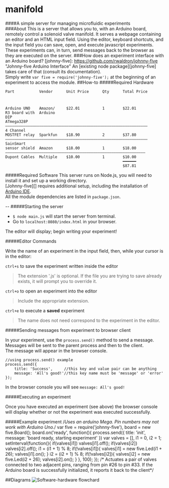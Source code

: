 manifold
====

####A simple server for managing microfluidic experiments  
###About
This is a server that allows you to, with an Arduino board, remotely control a solenoid valve manifold. It serves a webpage containing an editor and an HTML input field. Using the editor, keyboard shortcuts, and the input field you can save, open, and execute javascript experiments. These experiments can, in turn, send messages back to the browser as they are executed on the server.
###How does an experiment interface with an Arduino board?
[johnny-five]: https://github.com/rwaldron/johnny-five "Johnny-five Arduino Interface"
An [existing node package][johnny-five] takes care of that (consult its documentation).  
Simply write `var five = require('johnny-five');` at the beginning of an experiment to access the module.
##How-to
#####Required Hardware
	
	Part           Vendor      Unit Price      Qty      Total Price  
#  
	Arduino UNO    Amazon/     $22.01          1        $22.01
	R3 board with  Arduino
	DIP            
	ATmega328P
	―――――――――――――――――――――――――――――――――――――――――――――――――――――――――――――――
	4 Channel
	MOSTFET relay  Sparkfun    $18.90          2        $37.80
	―――――――――――――――――――――――――――――――――――――――――――――――――――――――――――――――
	SainSmart
	sensor shield  Amazon      $18.00          1        $18.00 
	――――――――――――――――――――――――――――――――――――――――――――――――――――――――――――――
	Dupont Cables  Multiple    $10.00          1        $10.00
	                                                    ━━━━━━
	                                                    $87.81
#####Required Software
This server runs on Node.js, you will need to install it and set up a working directory.  
[Johnny-five][] requires additional setup, including the installation of [Arduino IDE](http://arduino.cc/en/main/software).  
All the module dependencies are listed in `package.json`.  

--
#####Starting the server
	
- `$ node main.js` will start the server from terminal.
- Go to `localhost:8080/index.html` in your browser.

The editor will display; begin writing your experiment!

#####Editor Commands

Write the name of an experiment in the input field, then, while your cursor is in the editor:

`ctrl+s` to save the experiment written inside the editor

> The extension '.js' is optional. If the file you are trying to save already exists, it will prompt you to override it.

`ctrl+o` to open an experiment into the editor

> Include the appropriate extension.

`ctrl+e` to execute a **saved** experiment

> The name does not need correspond to the experiment in the editor.

#####Sending messages from experiment to browser client

In your experiment, use the `process.send()` method to send a message.  
Messages will be sent to the parent process and then to the client.  
The message will appear in the browser console.
	
	//using process.send() example
	process.send({
		title: 'Success',     //this key and value pair can be anything
		message: 'All's good!'//this key name must be 'message' or 'error'
	});

In the browser console you will see `message: All's good!`

#####Executing an experiment

Once you have executed an experiment (see above) the browser console will display whether or not the experiment was executed successfully.

#####Example experiment
	/*Uses an arduino Mega.
	Pin numbers may not 
	work with Arduino Uno.*/
	var five = require('johnny-five'), board = new five.Board();
	board.on('ready', function(){
		process.send({
			title: 'init',
			message: 'board ready, starting experiment'
		})
		var valves = [],
		i1 = 0,
		i2 = 1;
		setInterval(function(){
			if(valves[i1])
				valves[i1].off();
			if(valves[i2])
				valves[i2].off();
			i1 = (i1 + 1) % 8;
			if(!valves[i1]){
				valves[i1] = new five.Led(i1 + 26);
				valves[i1].on();
			}
			i2 = (i2 + 1) % 8;
			if(!valves[i2]){
				valves[i2] = new five.Led(i2 + 26);
				valves[i2].on();
			}
		}, 100);
	});
	/* Actuates a pair of valves connected to two adjacent pins,
	ranging from pin #26 to pin #33. If the Arduino board is
	successfully initialized, it reports it back to the client*/
	

##Diagrams
![Software-hardware flowchard](https://raw.github.com/Batmoose/manifold-images/master/SW%20Architecture.png)


